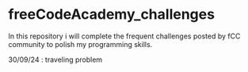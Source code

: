 # freeCodeAcademy_challenges
In this repository i will complete the frequent challenges posted by fCC community to polish my programming skills.


30/09/24 : traveling problem

